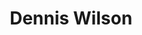 ---
title: "Dennis Wilson"
summary: "Dennis Wilson was an American musician, singer, and songwriter who co-founded along with his brothers Brian, Carl and cousin . Son of and . Uncle of and . Dennis served mainly on drums and backing vocals for The Beach Boys from the bands formation in 1961, until his death in 1983. While he was allowed few lead vocals in the 1960's, his prominence as a singer-songwriter increased into the 1970's. He was also known for his brief association in the late 1960's with aspiring songwriter , who was later convicted of murder conspiracy. In 1971, Dennis starred in the road movie *Two-Lane Blacktop*. Dennis drowned at Marina Del Rey, Los Angeles, after drinking all day and then diving in the afternoon, to recover items he had thrown overboard at the marina from his yacht three years prior. He was married twice — first in 1976 and again in 1978."
image: "dennis-wilson.jpg"
apple_music_artist_url: "https://music.apple.com/gb/artist/dennis-wilson/3085067"
---